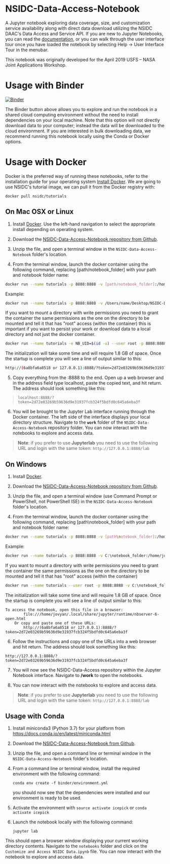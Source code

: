 # NSIDC-Data-Access-Notebook

A Jupyter notebook exploring data coverage, size, and customization service availability along with direct data download utilizing the NSIDC DAAC's Data Access and Service API. If you are new to Jupyter Notebooks, you can read the [documentation](https://jupyter-notebook.readthedocs.io/en/stable/index.html), or you can walk through the user interface tour once you have loaded the notebook by selecting Help -> User Interface Tour in the menubar.

This notebook was originally developed for the April 2019 USFS – NASA Joint Applications Workshop.

# Usage with Binder

[![Binder](https://mybinder.org/badge_logo.svg)](https://mybinder.org/v2/gh/nsidc/NSIDC-Data-Access-Notebook/HEAD)

The Binder button above allows you to explore and run the notebook in a shared cloud computing environment without the need to install dependencies on your local machine. Note that this option will not directly download data to your computer; instead the data will be downloaded to the cloud environment. If you are interested in bulk downloading data, we recommend running this notebook locally using the Conda or Docker options.

# Usage with Docker

Docker is the preferred way of running these notebooks, refer to the installation guide for your operating system [Install Docker](https://docs.docker.com/get-docker/). We are going to use NSIDC's tutorial image, we can pull it from the Docker registry with:

`docker pull nsidc/tutorials`

## On Mac OSX or Linux


1. Install [Docker](https://docs.docker.com/install/). Use the left-hand navigation to select the appropriate install depending on operating system.

2. Download the [NSIDC-Data-Access-Notebook repository from Github](https://github.com/nsidc/NSIDC-Data-Access-Notebook/archive/master.zip).

3. Unzip the file, and open a terminal window in the `NSIDC-Data-Access-Notebook` folder's location.

4. From the terminal window, launch the docker container using the following command, replacing [path/notebook_folder] with your path and notebook folder name:


```bash
docker run --name tutorials -p 8888:8888 -v [path/notebook_folder]:/home/jovyan/work nsidc/tutorials
```
Example:
```bash
docker run --name tutorials -p 8888:8888 -v /Users/name/Desktop/NSIDC-Data-Access-Notebook:/home/jovyan/work nsidc/tutorials
```
If you want to mount a directory with write permissions you need to grant the container the same permissions as the one on the directory to be mounted and tell it that has "root" access (within the container) this is important if you want to persist your work or download data to a local directory and not just the docker container.

```bash
docker run --name tutorials -e NB_UID=$(id -u) --user root -p 8888:8888 -v  /Users/name/Desktop/NSIDC-Data-Access-Notebook:/home/jovyan/work nsidc/tutorials
```

The initialization will take some time and will require 1.8 GB of space. Once the startup is complete you will see a line of output similar to this:

```bash
http://(6a8bfa6a8518 or 127.0.0.1):8888/?token=2d72e03269b59636d9e31937fcb324f5bdfd0c645a6eba3f
```

5. Copy everything from the :8888 to the end. Open up a web browser and in the address field type localhost, paste the copied text, and hit return. The address should look something like this:

> `localhost:8888/?token=2d72e03269b59636d9e31937fcb324f5bdfd0c645a6eba3f`

6. You will be brought to the Jupyter Lab interface running through the Docker container. The left side of the interface displays your local directory structure. Navigate to the **`work`** folder of the `NSIDC-Data-Access-Notebook` repository folder. You can now interact with the notebooks to explore and access data.

> **Note**: if you prefer to use **Jupyterlab** you need to use the following URL and login with the same token:
>  `http://127.0.0.1:8888/lab`

## On Windows

1. Install [Docker](https://docs.docker.com/docker-for-windows/install/).

2. Download the [NSIDC-Data-Access-Notebook repository from Github](https://github.com/nsidc/NSIDC-Data-Access-Notebook/archive/master.zip).

3. Unzip the file, and open a terminal window (use Command Prompt or PowerShell, not PowerShell ISE) in the `NSIDC-Data-Access-Notebook` folder's location.

5. From the terminal window, launch the docker container using the following command, replacing [path\notebook_folder] with your path and notebook folder name:

```bash
docker run --name tutorials -p 8888:8888 -v [path\notebook_folder]:/home/jovyan/work nsidc/tutorials 
```

Example:

```bash 
docker run --name tutorials -p 8888:8888 -v C:\notebook_folder:/home/jovyan/work nsidc/tutorials
```

If you want to mount a directory with write permissions you need to grant the container the same permissions as the one on the directory to be mounted and tell it that has "root" access (within the container)
```bash
docker run --name tutorials --user root -p 8888:8888 -v C:\notebook_folder:/home/jovyan/work nsidc/tutorials
```
The initialization will take some time and will require 1.8 GB of space. Once the startup is complete you will see a line of output similar to this:

```
To access the notebook, open this file in a browser:
        file:///home/jovyan/.local/share/jupyter/runtime/nbserver-6-open.html
    Or copy and paste one of these URLs:
        http://(6a8bfa6a8518 or 127.0.0.1):8888/?token=2d72e03269b59636d9e31937fcb324f5bdfd0c645a6eba3f
```

6. Follow the instructions and copy one of the URLs into a web browser and hit return. The address should look something like this:

`http://127.0.0.1:8888/?token=2d72e03269b59636d9e31937fcb324f5bdfd0c645a6eba3f`

7. You will now see the NSIDC-Data-Access repository within the Jupyter Notebook interface. Navigate to **/work** to open the notebooks. 

8. You can now interact with the notebooks to explore and access data.

> **Note**: if you prefer to use **Jupyterlab** you need to use the following URL and login with the same token:
>  `http://127.0.0.1:8888/lab`

## Usage with Conda

1. Install miniconda3 (Python 3.7) for your platform from https://docs.conda.io/en/latest/miniconda.html

2. Download the [NSIDC-Data-Access-Notebook from Github](https://github.com/nsidc/NSIDC-Data-Access-Notebook/archive/master.zip).

3. Unzip the file, and open a command line or terminal window in the `NSIDC-Data-Access-Notebook` folder's location.

4. From a command line or terminal window, install the required environment with the following command:

   ```conda env create -f binder/environment.yml```

    you should now see that the dependencies were installed and our environment is ready to be used.

5. Activate the environment with ```source activate icepick``` or ```conda activate icepick```

6. Launch the notebook locally with the following command:

    ```jupyter lab```

This should open a browser window displaying your current working directory contents. Navigate to the `notebooks` folder and click on the `Customize and Access NSIDC Data.ipynb` file. You can now interact with the notebook to explore and access data.


